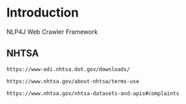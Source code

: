 # Introduction 

NLP4J Web Crawler Framework

## NHTSA

	https://www-odi.nhtsa.dot.gov/downloads/
	
	https://www.nhtsa.gov/about-nhtsa/terms-use
	
	https://www.nhtsa.gov/nhtsa-datasets-and-apis#complaints
	
	